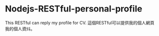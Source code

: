 # Nodejs-RESTful-personal-profile
This RESTful can reply my profile for CV.
這個RESTful可以提供我的個人網頁我的個人資炓。
